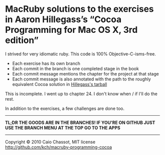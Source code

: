 # MacRuby solutions to the exercises in Aaron Hillegass’s “Cocoa Programming for Mac OS X, 3rd edition”

I strived for very idiomatic ruby. This code is 100% Objective-C-isms-free.

* Each exercise has its own branch
* Each commit in the branch is one completed stage in the book
* Each commit message mentions the chapter for the project at that stage
* Each commit message is also annotated with the path to the roughly equivalent Cocoa solution in [Hillegass's tarball][objc-solutions]

This is incomplete. I went up to chapter 24. I don't know when / if I'll do the rest.

In addition to the exercises, a few challenges are done too.

---

**TL;DR THE GOODS ARE IN THE BRANCHES! IF YOU'RE ON GITHUB JUST USE THE BRANCH MENU AT THE TOP GO TO THE APPS**

---
Copyright © 2010 Caio Chassot, MIT license  
<http://github.com/kch/macruby-programming-cocoa>

[objc-solutions]: http://weblog.bignerdranch.com/?p=47
